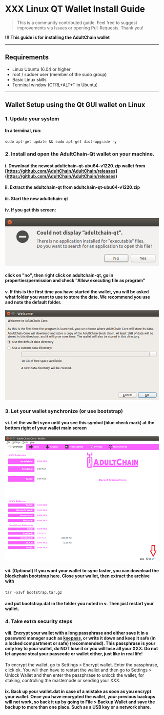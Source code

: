 # XXX Linux QT Wallet Install Guide

> This is a community contributed guide. Feel free to suggest improvements via Issues or opening Pull Requests. Thank you!

**!!! This guide is for installing the AdultChain wallet**

---

## Requirements
* Linux Ubuntu 16.04 or higher
* root / sudoer user (member of the sudo group) 
* Basic Linux skills
* Terminal window (CTRL+ALT+T in Ubuntu)
---

## Wallet Setup using the Qt GUI wallet on Linux

### 1. Update your system

#### In a terminal, run:
`sudo apt-get update && sudo apt-get dist-upgrade -y`

### 2. Install and open the AdultChain-Qt wallet on your machine.

#### i.    Download the newest adultchain-qt-ubu64-v1220.zip wallet from [https://github.com/AdultChain/AdultChain/releases](https://github.com/AdultChain/AdultChain/releases)

#### ii.   Extract the adultchain-qt from adultchain-qt-ubu64-v1220.zip

#### iii.  Start the new adultchain-qt

#### iv.   If you get this screen:
![Alt text](../images/xxx-linux-exec-error.png "Wallet Execution Error Box") 

#### click on "no", then right click on adultchain-qt, go in properties/permission and check "Allow executing file as program"

#### v.    If this is the first time you have started the wallet, you will be asked what folder you want to use to store the date. We recommend you use and note the default folder.
![Alt text](../images/xxx-linux-data-directory-box.png "Wallet Data Directory box")

### 3. Let your wallet synchronize (or use bootstrap)
#### vi.  Let the wallet sync until you see this symbol (blue check mark) at the bottom right of your wallet main screen
![Alt text](../images/xxx-linux-wallet-sync.png "Wallet fully synched")

#### vii. (Optional) If you want your wallet to sync faster, you can download the blockchain bootstrap [here](https://www.dropbox.com/s/ln86e5pk1dc63a7/bootstrap.tar.gz). Close your wallet, then extract the archive with 
`tar -xzvf bootstrap.tar.gz`
#### and put bootstrap.dat in the folder you noted in v. Then just restart your wallet.

### 4. Take extra security steps
#### viii. Encrypt your wallet with a long passphrase and either save it in a password manager such as [keepass](https://keepass.info), or write it down and keep it safe (in a locked compartment or safe) (recommended). This passphrase is your only key to your wallet, do NOT lose it or you will lose all your XXX. Do not let anyone steal your passcode or wallet either, just like in real life!
To encrypt the wallet, go to Settings > Encrypt wallet. Enter the passphrase, click ok. You will then have to restart the wallet and then go to Settings > Unlock Wallet and then enter the passphrase to unlock the wallet, for staking, controlling the masternode or sending your XXX.

#### ix.   Back up your wallet.dat in case of a mistake as soon as you encrypt your wallet. Once you have encrypted the wallet, your previous backups will not work, so back it up by going to File > Backup Wallet and save the backup to more than one place. Such as a USB key or a network share.
